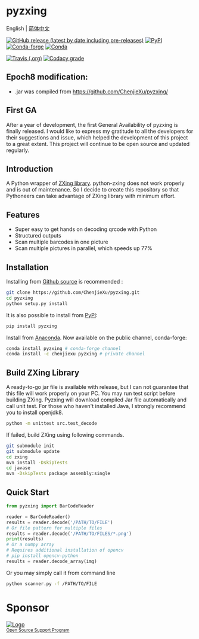 # pyzxing

English | [简体中文](README_CN.md)

[![GitHub release (latest by date including pre-releases)](https://img.shields.io/github/v/release/chenjiexu/pyzxing?include_prereleases)](https://github.com/ChenjieXu/pyzxing/releases/latest)
[![PyPI](https://img.shields.io/pypi/v/pyzxing)](https://pypi.org/project/pyzxing/)
[![Conda-forge](https://img.shields.io/conda/v/conda-forge/pyzxing)](https://anaconda.org/conda-forge/pyzxing)
[![Conda](https://img.shields.io/conda/v/chenjiexu/pyzxing)](https://anaconda.org/ChenjieXu/pyzxing)

[![Travis (.org)](https://img.shields.io/travis/ChenjieXu/pyzxing)](https://travis-ci.org/github/ChenjieXu/pyzxing)
[![Codacy grade](https://img.shields.io/codacy/grade/353f276d2073445aab7af3e32b0d503a)](https://www.codacy.com/manual/ChenjieXu/pyzxing)

## Epoch8 modification:
- .jar was compiled from https://github.com/ChenjieXu/pyzxing/

## First GA

After a year of development, the first General Availability of pyzxing is finally released. I would like to express my
gratitude to all the developers for their suggestions and issue, which helped the development of this project to a great
extent. This project will continue to be open source and updated regularly.

## Introduction

A Python wrapper of [ZXing library](https://github.com/zxing/zxing). python-zxing does not work properly and is out of
maintenance. So I decide to create this repository so that Pythoneers can take advantage of ZXing library with minimum
effort.

## Features

- Super easy to get hands on decoding qrcode with Python
- Structured outputs
- Scan multiple barcodes in one picture
- Scan multiple pictures in parallel, which speeds up 77%

## Installation

Installing from [Github source](https://github.com/ChenjieXu/pyzxing.git) is recommended :

```bash
git clone https://github.com/ChenjieXu/pyzxing.git
cd pyzxing
python setup.py install
```

It is also possible to install from [PyPI](https://pypi.org/project/pyzxing/):

```bash
pip install pyzxing
```

Install from [Anaconda](https://anaconda.org/ChenjieXu/pyzxing). Now available on the public channel, conda-forge:

```bash
conda install pyzxing # conda-forge channel
conda install -c chenjiexu pyzxing # private channel
```

## Build ZXing Library

A ready-to-go jar file is available with release, but I can not guarantee that this file will work properly on your PC.
You may run test script before building ZXing. Pyzxing will download compiled Jar file automatically and call unit test.
For those who haven't installed Java, I strongly recommend you to install openjdk8.

```bash
python -m unittest src.test_decode
```

If failed, build ZXing using following commands.

```bash
git submodule init
git submodule update
cd zxing
mvn install -DskipTests
cd javase
mvn -DskipTests package assembly:single
```

## Quick Start

```python
from pyzxing import BarCodeReader

reader = BarCodeReader()
results = reader.decode('/PATH/TO/FILE')
# Or file pattern for multiple files
results = reader.decode('/PATH/TO/FILES/*.png')
print(results)
# Or a numpy array
# Requires additional installation of opencv
# pip install opencv-python
results = reader.decode_array(img)
```

Or you may simply call it from command line

```bash
python scanner.py -f /PATH/TO/FILE
```

# Sponsor

<p align="left">
  <a href="https://jb.gg/OpenSource"><img src="src/jetbrains-logo.svg" alt="Logo"></img></a>

  <br/>
  <sub><a href="https://www.jetbrains.com/community/opensource/">Open Source Support Program</a></sub>
</p>
